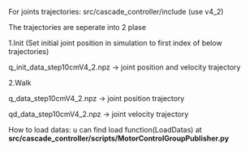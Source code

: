 For joints trajectories: src/cascade_controller/include (use v4_2)

The trajectories are seperate into 2 plase

1.Init (Set initial joint position in simulation to first index of below trajectories)

  q_init_data_step10cmV4_2.npz -> joint position and velocity trajectory
  
2.Walk

  q_data_step10cmV4_2.npz -> joint position trajectory
  
  qd_data_step10cmV4_2.npz -> joint velocity trajectory

How to load datas: u can find load function(LoadDatas) at **src/cascade_controller/scripts/MotorControlGroupPublisher.py**
